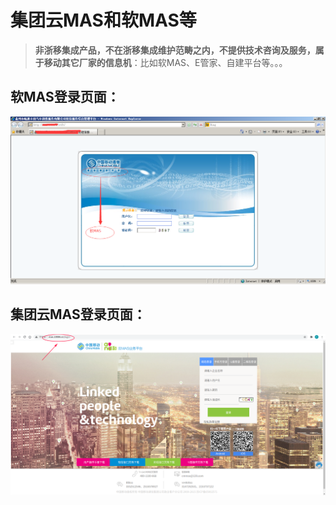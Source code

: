 # 集团云MAS和软MAS等

>**非浙移集成产品，不在浙移集成维护范畴之内，不提供技术咨询及服务，属于移动其它厂家的信息机**：比如软MAS、E管家、自建平台等。。。
   
## 软MAS登录页面：
<img src="../images/loginPage_ruanmas.png" alt="图片被外星人掠走了┌(。Д。)┐" title="单机版 | 软MAS登录页面">

## 集团云MAS登录页面：
<img src="../images/集团云MAS.jpg" alt="图片被外星人掠走了┌(。Д。)┐" title="单机版 | 集团云MAS登录页面">
